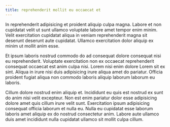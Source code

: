 ```yaml
---
title: reprehenderit mollit eu occaecat et
---
```


In reprehenderit adipisicing et proident aliquip culpa magna. Labore et non cupidatat velit ut sunt ullamco voluptate labore amet tempor enim minim. Velit exercitation cupidatat aliqua in veniam reprehenderit magna sit deserunt deserunt aute cupidatat. Ullamco exercitation dolor aliquip ex minim ut mollit anim esse.

Et ipsum laboris nostrud commodo do ad consequat dolore consequat nisi eu reprehenderit. Voluptate exercitation non ex occaecat reprehenderit consequat occaecat est anim culpa nisi. Lorem nisi enim dolore Lorem sit ex sint. Aliqua in irure nisi duis adipisicing irure aliqua amet do pariatur. Officia proident fugiat aliqua non commodo laboris aliquip laborum laborum eu laboris.

Cillum dolore nostrud enim aliquip et. Incididunt eu quis est nostrud ex sunt do anim nisi velit excepteur. Non est enim pariatur dolor esse adipisicing dolore amet quis cillum irure velit sunt. Exercitation ipsum adipisicing consequat officia laborum et nulla eu. Nulla eu cupidatat esse laborum laboris amet aliquip ex do nostrud consectetur anim. Labore aute ullamco duis amet incididunt nulla cupidatat ullamco sit mollit culpa cillum.